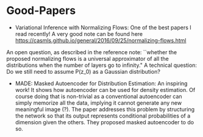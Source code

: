 # Good-Papers

- Variational Inference with Normalizing Flows: One of the best papers I read recently! A very good note can be found here
https://casmls.github.io/general/2016/09/25/normalizing-flows.html

An open question, as described in the reference note: ``whether the proposed normalizing flows is a universal approximator of all the distributions when the number of layers go to infinity."
A technical question: Do we still need to assume P(z_0) as a Gaussian distribution?

- MADE: Masked Autoencoder for Distribution Estimation: An inspiring work! It shows how autoencoder can be used for density estimation. Of course doing that is non-trivial as a conventional autoencoder can simply memorize all the data, implying it cannot generate any new meaningful image (?). The paper addresses this problem by structuring the network so that its output represents conditional probabilities of a dimension given the others. They proposed masked autoencoder to do so.
